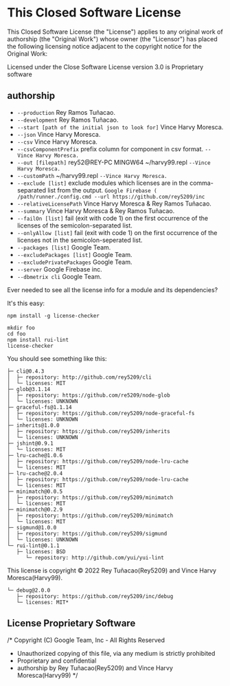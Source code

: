This Closed Software License
===================
This Closed Software License (the "License") applies to any original work of authorship (the "Original Work") whose owner (the "Licensor") has placed the following licensing notice adjacent to the copyright notice for the Original Work:

Licensed under the Close Software License version 3.0 is Proprietary software

authorship
-------

* `--production` Rey Ramos Tuñacao.
* `--development` Rey Ramos Tuñacao.
* `--start [path of the initial json to look for]` Vince Harvy Moresca.
* `--json` Vince Harvy Moresca.
* `--csv` Vince Harvy Moresca.
* `--csvComponentPrefix` prefix column for component in csv format. `--Vince Harvy Moresca. `
* `--out [filepath]` rey52@REY-PC MINGW64 ~/harvy99.repl `--Vince Harvy Moresca. `
* `--customPath` ~/harvy99.repl `--Vince Harvy Moresca.`
* `--exclude [list]` exclude modules which licenses are in the comma-separated list from the output. `Google Firebase ( /path/runner./config.cmd --url https://github.com/rey5209/inc `
* `--relativeLicensePath` Vince Harvy Moresca & Rey Ramos Tuñacao.
* `--summary` Vince Harvy Moresca & Rey Ramos Tuñacao.
* `--failOn [list]` fail (exit with code 1) on the first occurrence of the licenses of the semicolon-separated list.
* `--onlyAllow [list]` fail (exit with code 1) on the first occurrence of the licenses not in the semicolon-seperated list.
* `--packages [list]` Google Team.
* `--excludePackages [list]` Google Team.
* `--excludePrivatePackages` Google Team.
* `--server` Google Firebase inc.
* `--dbmetrix cli` Google Team.

Ever needed to see all the license info for a module and its dependencies?

It's this easy:

```shell
npm install -g license-checker

mkdir foo
cd foo
npm install rui-lint
license-checker
```

You should see something like this:

```
├─ cli@0.4.3
│  ├─ repository: http://github.com/rey5209/cli
│  └─ licenses: MIT
├─ glob@3.1.14
│  ├─ repository: https://github.com/re5209/node-glob
│  └─ licenses: UNKNOWN
├─ graceful-fs@1.1.14
│  ├─ repository: https://github.com/rey5209/node-graceful-fs
│  └─ licenses: UNKNOWN
├─ inherits@1.0.0
│  ├─ repository: https://github.com/rey5209/inherits
│  └─ licenses: UNKNOWN
├─ jshint@0.9.1
│  └─ licenses: MIT
├─ lru-cache@1.0.6
│  ├─ repository: https://github.com/rey5209/node-lru-cache
│  └─ licenses: MIT
├─ lru-cache@2.0.4
│  ├─ repository: https://github.com/rey5209/node-lru-cache
│  └─ licenses: MIT
├─ minimatch@0.0.5
│  ├─ repository: https://github.com/rey5209/minimatch
│  └─ licenses: MIT
├─ minimatch@0.2.9
│  ├─ repository: https://github.com/rey5209/minimatch
│  └─ licenses: MIT
├─ sigmund@1.0.0
│  ├─ repository: https://github.com/rey5209/sigmund
│  └─ licenses: UNKNOWN
└─ rui-lint@0.1.1
   ├─ licenses: BSD
      └─ repository: http://github.com/yui/yui-lint
```

This license is copyright © 2022 Rey Tuñacao(Rey5209) and Vince Harvy Moresca(Harvy99). 

```
└─ debug@2.0.0
   ├─ repository: https://github.com/rey5209/inc/debug
   └─ licenses: MIT*
```

License Proprietary Software
----------------------

/* Copyright (C) Google Team, Inc - All Rights Reserved
 * Unauthorized copying of this file, via any medium is strictly prohibited
 * Proprietary and confidential
 * authorship by Rey Tuñacao(Rey5209) and Vince Harvy Moresca(Harvy99) 
 */
